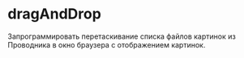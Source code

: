 # dragAndDrop
Запрограммировать перетаскивание списка файлов картинок из Проводника в окно браузера с отображением картинок. 

